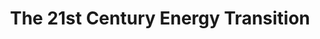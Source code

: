 ---
title: The 21st Century Energy Transition
location: 
startTime: 2019-05-10T08:40:00.000-04:00
endTime: 2019-05-10T08:50:00.000-04:00
description: From wood to coal to oil and gas, the sources of energy on which civilization depends have always changed as technology advances. Now renewables are overtaking fossil fuels, with wind and solar energy becoming cheaper and more competitive every year. Growth in renewable energy will further accelerate as electric vehicles become less expensive than traditional automobiles. Understanding the implications of the energy transition will prepare us for the many changes ahead.
---